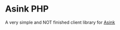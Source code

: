 # Asink PHP

A very simple and NOT finished client library for [Asink](https://github.com/GroundSix/asink)